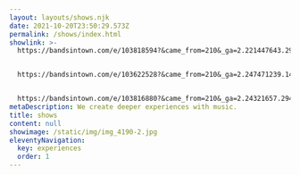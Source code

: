 ```yaml
---
layout: layouts/shows.njk
date: 2021-10-20T23:50:29.573Z
permalink: /shows/index.html
showlink: >-
  https://bandsintown.com/e/103818594?&came_from=210&_ga=2.221447643.294732652.1664841110-1436411429.1664303688


  https://bandsintown.com/e/103622528?&came_from=210&_ga=2.247471239.1434592318.1657901848-1345926014.1657901848


  https://bandsintown.com/e/103816880?&came_from=210&_ga=2.24321657.294732652.1664841110-1436411429.1664303688
metaDescription: We create deeper experiences with music.
title: shows
content: null
showimage: /static/img/img_4190-2.jpg
eleventyNavigation:
  key: experiences
  order: 1
---
```

